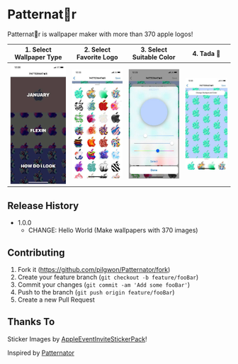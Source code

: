 # Patternatr

Patternatr is wallpaper maker with more than 370 apple logos!


| 1. Select Wallpaper Type  | 2. Select Favorite Logo | 3. Select Suitable Color | 4. Tada 🎉 |
| ------------- | ------------- | ------------- | ------------- |
| ![image1](DemoImages/Demo1.jpg)  | ![image1](DemoImages/Demo3.jpg) | ![image1](DemoImages/Demo4.jpg) | ![image1](DemoImages/Demo2.jpg) |



## Release History

* 1.0.0
    * CHANGE: Hello World (Make wallpapers with 370 images)

## Contributing

1. Fork it (<https://github.com/pilgwon/Patternator/fork>)
2. Create your feature branch (`git checkout -b feature/fooBar`)
3. Commit your changes (`git commit -am 'Add some fooBar'`)
4. Push to the branch (`git push origin feature/fooBar`)
5. Create a new Pull Request

## Thanks To

Sticker Images by [AppleEventInviteStickerPack](https://github.com/azzoor/AppleEventInviteStickerPack)!

Inspired by [Patternator](http://www.patternator.me)

